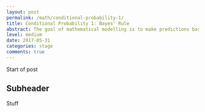 ```yaml
---
layout: post
permalink: /math/conditional-probability-1/
title: Conditional Probability 1: Bayes' Rule
abstract: The goal of mathematical modelling is to make predictions based on limited data. The Bayesian approach to this problem is to organize the data we have into a probabilistic model which is "most likely" to explain it. This post introduces Bayes rule and the language of conditional probability in which it is expressed; subsequent posts will explore the surprising subtleties of this language in more detail.
level: medium
date: 2017-05-31
categories: stage
comments: true
---
```


Start of post

## Subheader 

Stuff
